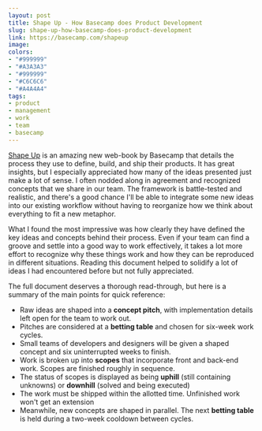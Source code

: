 ```yaml
---
layout: post
title: Shape Up - How Basecamp does Product Development
slug: shape-up-how-basecamp-does-product-development
link: https://basecamp.com/shapeup
image:
colors:
- "#999999"
- "#A3A3A3"
- "#999999"
- "#C6C6C6"
- "#A4A4A4"
tags:
- product
- management
- work
- team
- basecamp
---
```


[Shape Up](https://basecamp.com/shapeup) is an amazing new web-book by Basecamp that details the process they use to define, build, and ship their products. It has great insights, but I especially appreciated how many of the ideas presented just make a lot of sense. I often nodded along in agreement and recognized concepts that we share in our team. The framework is battle-tested and realistic, and there's a good chance I'll be able to integrate some new ideas into our existing workflow without having to reorganize how we think about everything to fit a new metaphor.

<!-- more -->

What I found the most impressive was how clearly they have defined the key ideas and concepts behind their process. Even if your team can find a groove and settle into a good way to work effectively, it takes a lot more effort to recognize why these things work and how they can be reproduced in different situations. Reading this document helped to solidify a lot of ideas I had encountered before but not fully appreciated.

The full document deserves a thorough read-through, but here is a summary of the main points for quick reference:

- Raw ideas are shaped into a **concept pitch**, with implementation details left open for the team to work out.
- Pitches are considered at a **betting table** and chosen for six-week work cycles.
- Small teams of developers and designers will be given a shaped concept and six uninterrupted weeks to finish.
- Work is broken up into **scopes** that incorporate front and back-end work. Scopes are finished roughly in sequence.
- The status of scopes is displayed as being **uphill** (still containing unknowns) or **downhill** (solved and being executed)
- The work must be shipped within the allotted time. Unfinished work won't get an extension
- Meanwhile, new concepts are shaped in parallel. The next **betting table** is held during a two-week cooldown between cycles.

